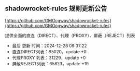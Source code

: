 ## shadowrocket-rules 规则更新公告

[https://github.com/GMOogway/shadowrocket-rules](https://github.com/GMOogway/shadowrocket-rules)

提供全面的直连（DIRECT）、代理（PROXY）、屏蔽（REJECT）列表
- 最后 更新 时间：2024-12-28 06:37:22
- 直连DIRECT列表：95020，update +0
- 代理PROXY 列表：31229，update +0
- 屏蔽REJECT列表：65823，update +19